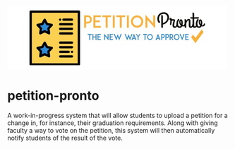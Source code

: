 ![logo](docs/PetitionLogo.jpg)

# petition-pronto
A work-in-progress system that will allow students to upload a petition for a change in, for instance, their graduation requirements. Along with giving faculty a way to vote on the petition, this system will then automatically notify students of the result of the vote.

